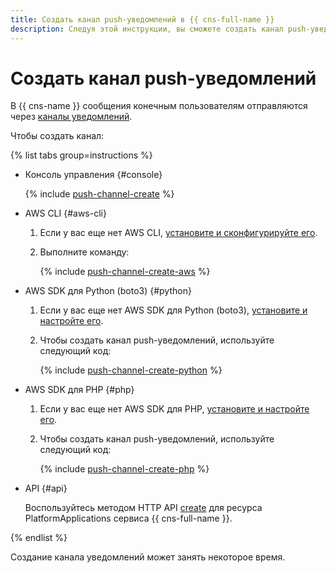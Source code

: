 ```yaml
---
title: Создать канал push-уведомлений в {{ cns-full-name }}
description: Следуя этой инструкции, вы сможете создать канал push-уведомлений.
---
```


# Создать канал push-уведомлений

В {{ cns-name }} сообщения конечным пользователям отправляются через [каналы уведомлений](../../concepts/index.md#channels).

Чтобы создать канал:

{% list tabs group=instructions %}

- Консоль управления {#console}

  {% include [push-channel-create](../../../_includes/notifications/push-channel-create.md) %}

- AWS CLI {#aws-cli}

  1. Если у вас еще нет AWS CLI, [установите и сконфигурируйте его](../../../storage/tools/aws-cli.md).
  1. Выполните команду:

      {% include [push-channel-create-aws](../../../_includes/notifications/push-channel-create-aws.md) %}

- AWS SDK для Python (boto3) {#python}

  1. Если у вас еще нет AWS SDK для Python (boto3), [установите и настройте его](../../tools/sdk-python.md#aws-sdk).
  1. Чтобы создать канал push-уведомлений, используйте следующий код:

      {% include [push-channel-create-python](../../../_includes/notifications/push-channel-create-python.md) %}

- AWS SDK для PHP {#php}

  1. Если у вас еще нет AWS SDK для PHP, [установите и настройте его](../../tools/sdk-php.md#aws-sdk).
  1. Чтобы создать канал push-уведомлений, используйте следующий код:

      {% include [push-channel-create-php](../../../_includes/notifications/push-channel-create-php.md) %}

- API {#api}

  Воспользуйтесь методом HTTP API [create](../../api-ref/create-platform-application.md) для ресурса PlatformApplications сервиса {{ cns-full-name }}.

{% endlist %}

Создание канала уведомлений может занять некоторое время.